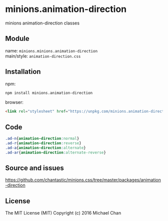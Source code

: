 # minions.animation-direction
minions animation-direction classes

## Module
name: `minions.minions.animation-direction`  
main/style: `animation-direction.css`  

## Installation
npm:
```bash
npm install minions.animation-direction
```

browser:
```html
<link rel="stylesheet" href="https://unpkg.com/minions.animation-direction" />
```

## Code
```css
.ad-n{animation-direction:normal}
.ad-r{animation-direction:reverse}
.ad-a{animation-direction:alternate}
.ad-ar{animation-direction:alternate-reverse}

```

## Source and issues

https://github.com/chantastic/minions.css/tree/master/packages/animation-direction

## License

The MIT License (MIT)
Copyright (c) 2016 Michael Chan
